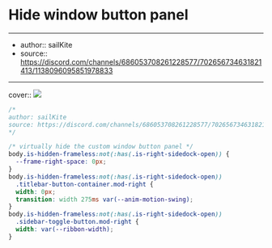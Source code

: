 

# Hide window button panel

---

- author:: sailKite
- source:: https://discord.com/channels/686053708261228577/702656734631821413/1138096095851978833

---

cover:: ![](https://i.imgur.com/Adi7Eyi.gif)

```css
/*
author: sailKite
source: https://discord.com/channels/686053708261228577/702656734631821413/1138096095851978833
*/

/* virtually hide the custom window button panel */
body.is-hidden-frameless:not(:has(.is-right-sidedock-open)) {
  --frame-right-space: 0px;
}
body.is-hidden-frameless:not(:has(.is-right-sidedock-open))
  .titlebar-button-container.mod-right {
  width: 0px;
  transition: width 275ms var(--anim-motion-swing);
}
body.is-hidden-frameless:not(:has(.is-right-sidedock-open))
  .sidebar-toggle-button.mod-right {
  width: var(--ribbon-width);
}
```
